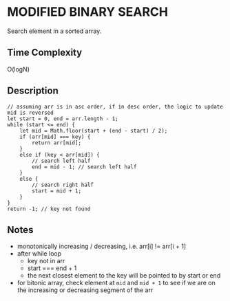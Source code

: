 # MODIFIED BINARY SEARCH

Search element in a sorted array.

## Time Complexity

O(logN)

## Description

```
// assuming arr is in asc order, if in desc order, the logic to update mid is reversed
let start = 0, end = arr.length - 1;
while (start <= end) {
    let mid = Math.floor(start + (end - start) / 2);
    if (arr[mid] === key) {
        return arr[mid];
    }
    else if (key < arr[mid]) {
        // search left half
        end = mid - 1; // search left half
    }
    else {
        // search right half
        start = mid + 1;
    }
}
return -1; // key not found
```

## Notes

- monotonically increasing / decreasing, i.e. arr[i] != arr[i + 1]
- after while loop
  - key not in arr
  - start === end + 1
  - the next closest element to the key will be pointed to by start or end
- for bitonic array, check element at `mid` and `mid + 1` to see if we are on the increasing or decreasing segment of the arr
